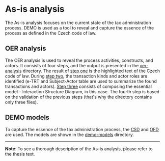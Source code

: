 # As-is analysis

The As-is analysis focuses on the current state of the tax administration process. DEMO is used as a tool to reveal and capture the essence of the process as defined in the Czech code of law.

## OER analysis

The OER analysis is used to reveal the process activities, constructs, and actors. It consists of four steps, and the output is presented in the [oer-analysis](https://github.com/matouda7/tax-administration-digitization/tree/main/as-is-analysis/oer-analysis) directory. The result of [step one](https://github.com/matouda7/tax-administration-digitization/blob/main/as-is-analysis/oer-analysis/OER-Step1.pdf) is the highlighted text of the Czech code of law. During [step two]( https://github.com/matouda7/tax-administration-digitization/blob/main/as-is-analysis/oer-analysis/OER-Step2.pdf), the transaction kinds and actor roles are identified (e-TRT and Subject-Actor table are used to summarize the found transactions and actors). [Step three]( https://github.com/matouda7/tax-administration-digitization/blob/main/as-is-analysis/oer-analysis/OER-Step3.pdf) consists of composing the essential model – Interaction Structure Diagram, in this case. The fourth step is based on the validation of the previous steps (that's why the directory contains only three files).

## DEMO models

To capture the essence of the tax administration process, the [CSD](https://github.com/matouda7/tax-administration-digitization/blob/main/as-is-analysis/demo-models/coordination_structure_diagram.pdf) and [OFD](https://github.com/matouda7/tax-administration-digitization/blob/main/as-is-analysis/demo-models/object_fact_diagram.pdf) are used. The models are shown in the [demo-models](https://github.com/matouda7/tax-administration-digitization/tree/main/as-is-analysis/demo-models) directory.

---

**Note**: To see a thorough description of the As-is analysis, please refer to the thesis text.
